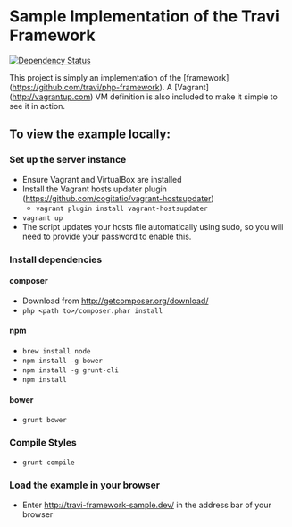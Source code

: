 Sample Implementation of the Travi Framework
============================================
[![Dependency Status](https://gemnasium.com/travi/example-framework.svg)](https://gemnasium.com/travi/example-framework)

This project is simply an implementation of the [framework] (https://github.com/travi/php-framework). A
[Vagrant] (http://vagrantup.com) VM definition is also included to make it simple to see it in action.

## To view the example locally:

### Set up the server instance
* Ensure Vagrant and VirtualBox are installed
* Install the Vagrant hosts updater plugin (<https://github.com/cogitatio/vagrant-hostsupdater>)
    * `vagrant plugin install vagrant-hostsupdater`
* `vagrant up`
* The script updates your hosts file automatically using sudo, so you will need to provide your password to enable this.

### Install dependencies

#### composer
* Download from <http://getcomposer.org/download/>
* `php <path to>/composer.phar install`

#### npm
* `brew install node`
* `npm install -g bower`
* `npm install -g grunt-cli`
* `npm install`

#### bower
* `grunt bower`

### Compile Styles
* `grunt compile`

### Load the example in your browser
* Enter http://travi-framework-sample.dev/ in the address bar of your browser

